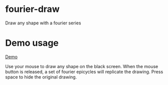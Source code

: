 # fourier-draw
Draw any shape with a fourier series

# Demo usage

[Demo](https://longwatermelon.github.io/fourier-draw)

Use your mouse to draw any shape on the black screen. When the mouse button is released, a set of fourier epicycles will replicate the drawing. Press space to hide the original drawing.


